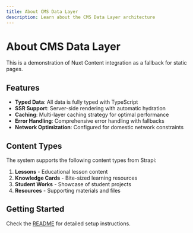 ```yaml
---
title: About CMS Data Layer
description: Learn about the CMS Data Layer architecture
---
```


# About CMS Data Layer

This is a demonstration of Nuxt Content integration as a fallback for static pages.

## Features

- **Typed Data**: All data is fully typed with TypeScript
- **SSR Support**: Server-side rendering with automatic hydration
- **Caching**: Multi-layer caching strategy for optimal performance
- **Error Handling**: Comprehensive error handling with fallbacks
- **Network Optimization**: Configured for domestic network constraints

## Content Types

The system supports the following content types from Strapi:

1. **Lessons** - Educational lesson content
2. **Knowledge Cards** - Bite-sized learning resources
3. **Student Works** - Showcase of student projects
4. **Resources** - Supporting materials and files

## Getting Started

Check the [README](../README.md) for detailed setup instructions.
